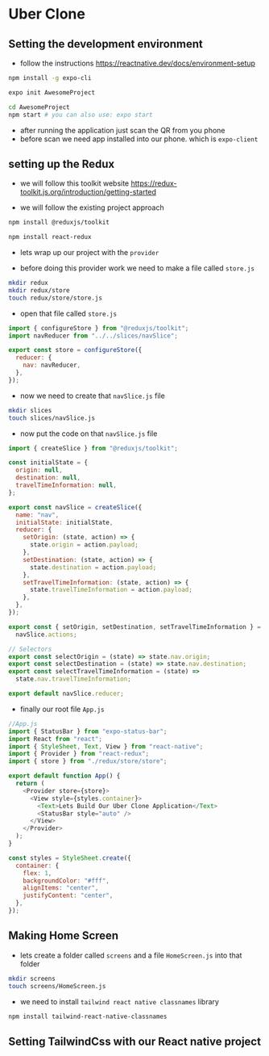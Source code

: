 # Uber Clone

## Setting the development environment

- follow the instructions https://reactnative.dev/docs/environment-setup

```bash
npm install -g expo-cli
```

```bash
expo init AwesomeProject

cd AwesomeProject
npm start # you can also use: expo start
```

- after running the application just scan the QR from you phone
- before scan we need app installed into our phone. which is `expo-client`

## setting up the Redux

- we will follow this toolkit website https://redux-toolkit.js.org/introduction/getting-started

- we will follow the existing project approach

```bash
npm install @reduxjs/toolkit
```

```bash
npm install react-redux
```

- lets wrap up our project with the `provider`

- before doing this provider work we need to make a file called `store.js`

```bash
mkdir redux
mkdir redux/store
touch redux/store/store.js
```

- open that file called `store.js`

```js
import { configureStore } from "@reduxjs/toolkit";
import navReducer from "../../slices/navSlice";

export const store = configureStore({
  reducer: {
    nav: navReducer,
  },
});
```

- now we need to create that `navSlice.js` file

```bash
mkdir slices
touch slices/navSlice.js
```

- now put the code on that `navSlice.js` file

```js
import { createSlice } from "@reduxjs/toolkit";

const initialState = {
  origin: null,
  destination: null,
  travelTimeInformation: null,
};

export const navSlice = createSlice({
  name: "nav",
  initialState: initialState,
  reducer: {
    setOrigin: (state, action) => {
      state.origin = action.payload;
    },
    setDestination: (state, action) => {
      state.destination = action.payload;
    },
    setTravelTimeInformation: (state, action) => {
      state.travelTimeInformation = action.payload;
    },
  },
});

export const { setOrigin, setDestination, setTravelTimeInformation } =
  navSlice.actions;

// Selectors
export const selectOrigin = (state) => state.nav.origin;
export const selectDestination = (state) => state.nav.destination;
export const selectTravelTimeInformation = (state) =>
  state.nav.travelTimeInformation;

export default navSlice.reducer;
```

- finally our root file `App.js`

```js
//App.js
import { StatusBar } from "expo-status-bar";
import React from "react";
import { StyleSheet, Text, View } from "react-native";
import { Provider } from "react-redux";
import { store } from "./redux/store/store";

export default function App() {
  return (
    <Provider store={store}>
      <View style={styles.container}>
        <Text>Lets Build Our Uber Clone Application</Text>
        <StatusBar style="auto" />
      </View>
    </Provider>
  );
}

const styles = StyleSheet.create({
  container: {
    flex: 1,
    backgroundColor: "#fff",
    alignItems: "center",
    justifyContent: "center",
  },
});
```

## Making Home Screen

- lets create a folder called `screens` and a file `HomeScreen.js` into that folder

```bash
mkdir screens
touch screens/HomeScreen.js
```

- we need to install `tailwind react native classnames` library

```bash
npm install tailwind-react-native-classnames
```

## Setting TailwindCss with our React native project
